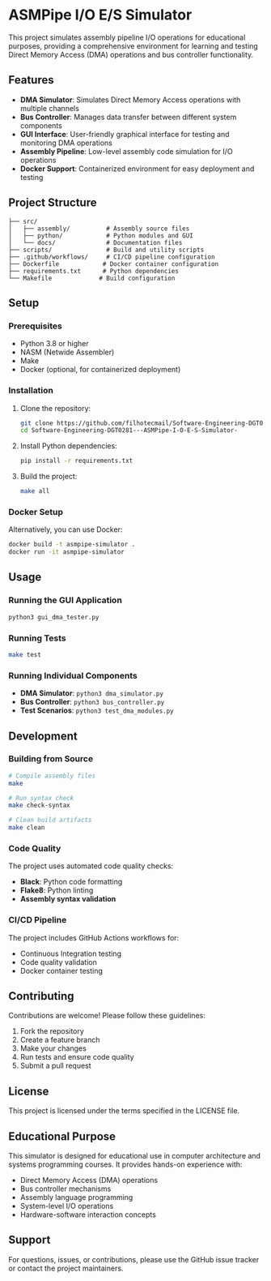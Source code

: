 # ASMPipe I/O E/S Simulator

This project simulates assembly pipeline I/O operations for educational purposes, providing a comprehensive environment for learning and testing Direct Memory Access (DMA) operations and bus controller functionality.

## Features

- **DMA Simulator**: Simulates Direct Memory Access operations with multiple channels
- **Bus Controller**: Manages data transfer between different system components
- **GUI Interface**: User-friendly graphical interface for testing and monitoring DMA operations
- **Assembly Pipeline**: Low-level assembly code simulation for I/O operations
- **Docker Support**: Containerized environment for easy deployment and testing

## Project Structure

```
├── src/
│   ├── assembly/          # Assembly source files
│   ├── python/            # Python modules and GUI
│   └── docs/              # Documentation files
├── scripts/               # Build and utility scripts
├── .github/workflows/     # CI/CD pipeline configuration
├── Dockerfile            # Docker container configuration
├── requirements.txt      # Python dependencies
└── Makefile             # Build configuration
```

## Setup

### Prerequisites

- Python 3.8 or higher
- NASM (Netwide Assembler)
- Make
- Docker (optional, for containerized deployment)

### Installation

1. Clone the repository:
   ```bash
   git clone https://github.com/filhotecmail/Software-Engineering-DGT0281---ASMPipe-I-O-E-S-Simulator-.git
   cd Software-Engineering-DGT0281---ASMPipe-I-O-E-S-Simulator-
   ```

2. Install Python dependencies:
   ```bash
   pip install -r requirements.txt
   ```

3. Build the project:
   ```bash
   make all
   ```

### Docker Setup

Alternatively, you can use Docker:

```bash
docker build -t asmpipe-simulator .
docker run -it asmpipe-simulator
```

## Usage

### Running the GUI Application

```bash
python3 gui_dma_tester.py
```

### Running Tests

```bash
make test
```

### Running Individual Components

- **DMA Simulator**: `python3 dma_simulator.py`
- **Bus Controller**: `python3 bus_controller.py`
- **Test Scenarios**: `python3 test_dma_modules.py`

## Development

### Building from Source

```bash
# Compile assembly files
make

# Run syntax check
make check-syntax

# Clean build artifacts
make clean
```

### Code Quality

The project uses automated code quality checks:

- **Black**: Python code formatting
- **Flake8**: Python linting
- **Assembly syntax validation**

### CI/CD Pipeline

The project includes GitHub Actions workflows for:

- Continuous Integration testing
- Code quality validation
- Docker container testing

## Contributing

Contributions are welcome! Please follow these guidelines:

1. Fork the repository
2. Create a feature branch
3. Make your changes
4. Run tests and ensure code quality
5. Submit a pull request

## License

This project is licensed under the terms specified in the LICENSE file.

## Educational Purpose

This simulator is designed for educational use in computer architecture and systems programming courses. It provides hands-on experience with:

- Direct Memory Access (DMA) operations
- Bus controller mechanisms
- Assembly language programming
- System-level I/O operations
- Hardware-software interaction concepts

## Support

For questions, issues, or contributions, please use the GitHub issue tracker or contact the project maintainers.

